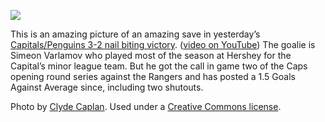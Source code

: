 [![](http://image.devhawk.net/blog-content/20090503-0952-the-save/TheSave.jpg)](http://www.flickr.com/photos/clydeorama/3495284608/)

This is an amazing picture of an amazing save in yesterday’s
[Capitals/Penguins 3-2 nail biting
victory](http://espn.go.com/nhl/recap?gameId=290502023). ([video on
YouTube](http://www.youtube.com/watch?v=01Ow7Kxaqb4)) The goalie is
Simeon Varlamov who played most of the season at Hershey for the
Capital’s minor league team. But he got the call in game two of the Caps
opening round series against the Rangers and has posted a 1.5 Goals
Against Average since, including two shutouts.

Photo by [Clyde Caplan](http://www.flickr.com/photos/clydeorama/). Used
under a [Creative Commons
license](http://creativecommons.org/licenses/by-nc/2.0/deed.en).
